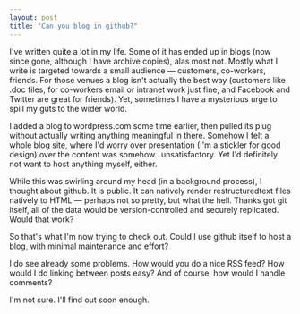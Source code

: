 ```yaml
---
layout: post
title: "Can you blog in github?"
---
```


I've written quite a lot in my life. Some of it has ended up in blogs
(now since gone, although I have archive copies), alas most
not. Mostly what I write is targeted towards a small audience —
customers, co-workers, friends. For those venues a blog isn't actually
the best way (customers like .doc files, for co-workers email or
intranet work just fine, and Facebook and Twitter are great for
friends). Yet, sometimes I have a mysterious urge to spill my guts to
the wider world.

I added a blog to wordpress.com some time earlier, then pulled its
plug without actually writing anything meaningful in there. Somehow I
felt a whole blog site, where I'd worry over presentation (I'm a
stickler for good design) over the content was
somehow.. unsatisfactory. Yet I'd definitely not want to host anything
myself, either.

While this was swirling around my head (in a background process), I
thought about github. It is public. It can natively render
restructuredtext files natively to HTML — perhaps not so pretty, but
what the hell. Thanks got git itself, all of the data would be
version-controlled and securely replicated. Would that work?

So that's what I'm now trying to check out. Could I use github itself
to host a blog, with minimal maintenance and effort?

I do see already some problems. How would you do a nice RSS feed? How
would I do linking between posts easy? And of course, how would I
handle comments?

I'm not sure. I'll find out soon enough.
